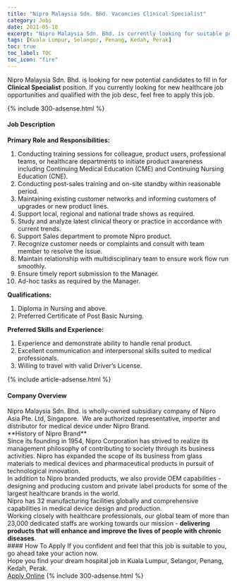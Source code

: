 ```yaml
---
title: "Nipro Malaysia Sdn. Bhd. Vacancies Clinical Specialist" 
category: Jobs 
date: 2021-05-18 
excerpt: "Nipro Malaysia Sdn. Bhd. is currently looking for suitable person to fill in the Clinical Specialist which positioned at Kuala Lumpur, Selangor, Penang, Kedah, Perak" 
tags: [Kuala Lumpur, Selangor, Penang, Kedah, Perak] 
toc: true 
toc_label: TOC 
toc_icon: "fire" 
--- 
```


<p>Nipro Malaysia Sdn. Bhd. is looking for new potential candidates to fill in for <b>Clinical Specialist</b> position. If you currently looking for new healthcare job opportunities and qualified with the job desc, feel free to apply this job.
</p>{% include 300-adsense.html %} 
<div><div><h4>Job Description</h4></div><div><div><span><div><p><strong>Primary Role and Responsibilities:</strong></p><ol><li>Conducting training sessions for colleague, product users, professional teams, or healthcare departments to initiate product awareness including Continuing Medical Education (CME) and Continuing Nursing Education (CNE).</li><li>Conducting post-sales training and on-site standby within reasonable period.</li><li>Maintaining existing customer networks and informing customers of upgrades or new product lines.</li><li>Support local, regional and national trade shows as required.</li><li>Study and analyze latest clinical theory or practice in accordance with current trends.</li><li>Support Sales department to promote Nipro product.</li><li>Recognize customer needs or complaints and consult with team member to resolve the issue.</li><li>Maintain relationship with multidisciplinary team to ensure work flow run smoothly.</li><li>Ensure timely report submission to the Manager.</li><li>Ad-hoc tasks as required by the Manager.</li></ol><p><strong>Qualifications:</strong></p><ol><li>Diploma in Nursing and above.</li><li>Preferred Certificate of Post Basic Nursing.</li></ol><p><strong>Preferred Skills and Experience:</strong></p><ol><li>Experience and demonstrate ability to handle renal product.</li><li>Excellent communication and interpersonal skills suited to medical professionals.</li><li>Willing to travel with valid Driver&#8217;s License.</li></ol></div></span></div></div></div> 
{% include article-adsense.html %} 
<div><div><h4>Company Overview</h4></div><div><div><span><div><div>
<div>Nipro Malaysia Sdn. Bhd. is wholly-owned subsidiary company of Nipro Asia Pte. Ltd, Singapore.&#160; We are authorized representative, importer and distributor for medical device under Nipro Brand.&#160;&#160;</div>
<div>**History of Nipro Brand**</div>
<div>
<div>Since its founding in 1954, Nipro Corporation has strived to realize its management philosophy of contributing to society through its business activities. Nipro has expanded the scope of its business from glass materials to medical devices and pharmaceutical products in pursuit of technological innovation.</div>
<div>In addition to Nipro branded products, we also provide OEM capabilities - designing and producing custom and private label products for some of the largest healthcare brands in the world.</div>
</div>
<div>
<div>Nipro has 32 manufacturing facilities globally and comprehensive capabilities in medical device design and production.</div>
<div>Working closely with healthcare professionals, our global team of more than 23,000 dedicated staffs are working towards our mission -&#160;<strong>delivering products that will enhance and improve the lives of people with chronic diseases</strong>.</div>
</div>
</div></div></span></div></div></div> 
#### How To Apply 
If you confident and feel that this job is suitable to you, go ahead take your action now. <br/> 
Hope you find your dream hospital job in Kuala Lumpur, Selangor, Penang, Kedah, Perak. <br/> 
<a href="https://www.jobstreet.com.my/en/job/clinical-specialist-4559695?jobId=jobstreet-my-job-4559695" class="btn btn--warning" target="_blank" rel="nofollow noopenner">Apply Online</a> 
{% include 300-adsense.html %} 